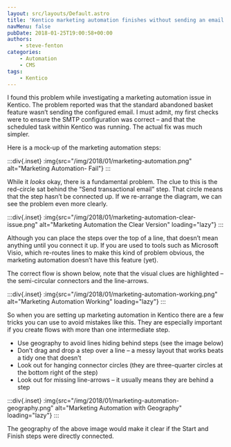 ```yaml
---
layout: src/layouts/Default.astro
title: 'Kentico marketing automation finishes without sending an email'
navMenu: false
pubDate: 2018-01-25T19:00:58+00:00
authors:
    - steve-fenton
categories:
    - Automation
    - CMS
tags:
    - Kentico
---
```


I found this problem while investigating a marketing automation issue in Kentico. The problem reported was that the standard abandoned basket feature wasn’t sending the configured email. I must admit, my first checks were to ensure the SMTP configuration was correct – and that the scheduled task within Kentico was running. The actual fix was much simpler.

Here is a mock-up of the marketing automation steps:

:::div{.inset}
:img{src="/img/2018/01/marketing-automation.png" alt="Marketing Automation- Fail"}
:::

While it *looks* okay, there is a fundamental problem. The clue to this is the red-circle sat behind the “Send transactional email” step. That circle means that the step hasn’t be connected up. If we re-arrange the diagram, we can see the problem even more clearly.

:::div{.inset}
:img{src="/img/2018/01/marketing-automation-clear-issue.png" alt="Marketing Automation the Clear Version" loading="lazy"}
:::

Although you can place the steps over the top of a line, that doesn’t mean anything until you connect it up. If you are used to tools such as Microsoft Visio, which re-routes lines to make this kind of problem obvious, the marketing automation doesn’t have this feature (yet).

The correct flow is shown below, note that the visual clues are highlighted – the semi-circular connectors and the line-arrows.

:::div{.inset}
:img{src="/img/2018/01/marketing-automation-working.png" alt="Marketing Automation Working" loading="lazy"}
:::

So when you are setting up marketing automation in Kentico there are a few tricks you can use to avoid mistakes like this. They are especially important if you create flows with more than one intermediate step.

- Use geography to avoid lines hiding behind steps (see the image below)
- Don’t drag and drop a step over a line – a messy layout that works beats a tidy one that doesn’t
- Look out for hanging connector circles (they are three-quarter circles at the bottom right of the step)
- Look out for missing line-arrows – it usually means they are behind a step

:::div{.inset}
:img{src="/img/2018/01/marketing-automation-geography.png" alt="Marketing Automation with Geography" loading="lazy"}
:::

The geography of the above image would make it clear if the Start and Finish steps were directly connected.